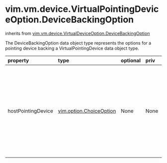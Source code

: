 vim.vm.device.VirtualPointingDeviceOption.DeviceBackingOption
=============================================================
inherits from [vim.vm.device.VirtualDeviceOption.DeviceBackingOption](docs/vim.vm.device.VirtualDeviceOption.DeviceBackingOption.md)


The DeviceBackingOption data object type represents   the options for a pointing device backing a   VirtualPointingDevice data object type.

| property | type | optional | priv | desc |
|:---------|:-----|:---------|:-----|:-----|
| hostPointingDevice | [vim.option.ChoiceOption](vim.option.ChoiceOption.md "vim.option.ChoiceOption") | None | None | This object defines the supported mouse types, including the default    supported mouse type, with the following properties:   <p>   <ul>   <li><b>hostPointingDevices.value</b>:  This array defines the    supported mouse types.   <li><b>hostPointingDevices.choiceDescription</b>: This array    provides the descriptions for the supported mouse types defined by    hostPointingDevices.value.   <li><b>hostPointingDevices.defaultIndex</b>: This integer points    to an index in the hostPointingDevices.value array.  This is the    mouse type supported by default.   </ul> |



